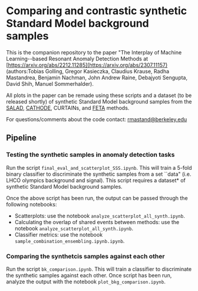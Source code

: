 # Comparing and contrastic synthetic Standard Model background samples

This is the companion repository to the paper "The Interplay of Machine Learning--based Resonant Anomaly Detection Methods at [https://arxiv.org/abs/2212.11285](https://arxiv.org/abs/2307.11157) (authors:Tobias Golling, Gregor Kasieczka, Claudius Krause, Radha Mastandrea, Benjamin Nachman, John Andrew Raine, Debajyoti Sengupta, David Shih, Manuel Sommerhalder). 

All plots in the paper can be remade using these scripts and a dataset (to be released shortly) of synthetic Standard Model background samples from the [SALAD](https://github.com/bnachman/DCTRHunting), [CATHODE](https://github.com/HEPML-AnomalyDetection/CATHODE), CURTAINs, and [FETA](https://github.com/rmastand/FETA) methods.

For questions/comments about the code contact: rmastand@berkeley.edu

## Pipeline 

### Testing the synthetic samples in anomaly detection tasks

Run the script ```final_eval_and_scatterplot_SSS.ipynb```. This will train a 5-fold binary classifier to discriminate the synthetic samples from a set ``data" (i.e. LHCO olympics background and signal). This script requires a dataset* of synthetic Standard Model background samples.

Once the above script has been run, the output can be passed through the following notebooks:

- Scatterplots: use the notebook `analyze_scatterplot_all_synth.ipynb`.
- Calculating the overlap of shared events between methods: use the notebook `analyze_scatterplot_all_synth.ipynb`.
- Classifier metrics: use the notebook `sample_combination_ensembling.ipynb.ipynb`.

### Comparing the synthetcis samples against each other

Run the script ```bk_comparison.ipynb```. This will train a classifier to discriminate the synthetic samples against each other.
Once script has been run, analyze the output with the notebook `plot_bkg_comparison.ipynb`.

